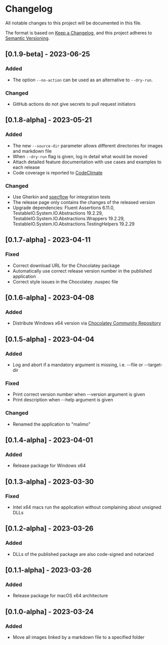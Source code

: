 # Changelog

All notable changes to this project will be documented in this file.

The format is based on [Keep a Changelog](https://keepachangelog.com/en/1.0.0/),
and this project adheres to [Semantic Versioning](https://semver.org/spec/v2.0.0.html).

## [0.1.9-beta] - 2023-06-25

### Added

- The option `--no-action` can be used as an alternative to `--dry-run`.

### Changed

- GitHub actions do not give secrets to pull request initiators

## [0.1.8-alpha] - 2023-05-21

### Added

- The new `--source-dir` parameter allows different directories for images and markdown file
- When `--dry-run` flag is given, log in detail what would be moved
- Attach detailed feature documentation with use cases and examples to each release
- Code coverage is reported to [CodeClimate](https://codeclimate.com/github/wonderbird/malimo/)

### Changed

- Use Gherkin and [specflow](https://specflow.org/) for integration tests
- The release page only contains the changes of the released version
- Upgrade dependencies: Fluent Assertions 6.11.0, TestableIO.System.IO.Abstractions 19.2.29, TestableIO.System.IO.Abstractions.Wrappers 19.2.29, TestableIO.System.IO.Abstractions.TestingHelpers 19.2.29

## [0.1.7-alpha] - 2023-04-11

### Fixed

- Correct download URL for the Chocolatey package
- Automatically use correct release version number in the published application
- Correct style issues in the Chocolatey .nuspec file

## [0.1.6-alpha] - 2023-04-08

### Added

- Distribute Windows x64 version via [Chocolatey Community Repository](https://community.chocolatey.org/packages)

## [0.1.5-alpha] - 2023-04-04

### Added

- Log and abort if a mandatory argument is missing, i.e. --file or --target-dir

### Fixed

- Print correct version number when --version argument is given
- Print description when --help argument is given

### Changed

- Renamed the application to "malimo"

## [0.1.4-alpha] - 2023-04-01

### Added

- Release package for Windows x64

## [0.1.3-alpha] - 2023-03-30

### Fixed

- Intel x64 macs run the application without complaining about unsigned DLLs 

## [0.1.2-alpha] - 2023-03-26

### Added

- DLLs of the published package are also code-signed and notarized

## [0.1.1-alpha] - 2023-03-26

### Added

- Release package for macOS x64 architecture

## [0.1.0-alpha] - 2023-03-24

### Added

- Move all images linked by a markdown file to a specified folder
